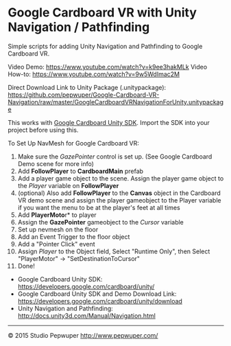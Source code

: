 # Google Cardboard VR with Unity Navigation / Pathfinding
Simple scripts for adding Unity Navigation and Pathfinding to Google Cardboard VR. 

Video Demo: https://www.youtube.com/watch?v=k9ee3hakMLk
Video How-to: https://www.youtube.com/watch?v=9w5WdImac2M

Direct Download Link to Unity Package (.unitypackage): https://github.com/pepwuper/Google-Cardboard-VR-Navigation/raw/master/GoogleCardboardVRNavigationForUnity.unitypackage

This works with [Google Cardboard Unity SDK](https://developers.google.com/cardboard/unity/). Import the SDK into your project before using this. 

To Set Up NavMesh for Google Cardboard VR:

1. Make sure the *GazePointer* control is set up. (See Google Cardboard Demo scene for more info)
2. Add **FollowPlayer** to **CardboardMain** prefab
3. Add a player game object to the scene. Assign the player game object to the *Player* variable on **FollowPlayer**
4. (optional) Also add **FollowPlayer** to the **Canvas** object in the Cardboard VR demo scene and assign the player gameobject to the Player variable if you want the menu to be at the player's feet at all times
5. Add **PlayerMoto**r* to player
6. Assign the **GazePointer** gameobject to the *Cursor* variable 
7. Set up nevmesh on the floor
8. Add an Event Trigger to the floor object
9. Add a "Pointer Click" event
10. Assign *Player* to the Object field, Select "Runtime Only", then Select "PlayerMotor" -> "SetDestinationToCursor"
11. Done!

- Google Cardboard Unity SDK: https://developers.google.com/cardboard/unity/
- Google Cardboard Unity SDK and Demo Download Link: https://developers.google.com/cardboard/unity/download
- Unity Navigation and Pathfinding: http://docs.unity3d.com/Manual/Navigation.html

---
© 2015 Studio Pepwuper http://www.pepwuper.com/